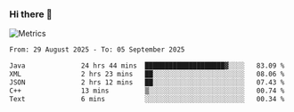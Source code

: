 ### Hi there 👋

![Metrics](https://github.com/radoapx/radoapx/blob/main/github-metrics.svg)

<!--START_SECTION:waka-->

```txt
From: 29 August 2025 - To: 05 September 2025

Java              24 hrs 44 mins  ████████████████████▓░░░░   83.09 %
XML               2 hrs 23 mins   ██░░░░░░░░░░░░░░░░░░░░░░░   08.06 %
JSON              2 hrs 12 mins   ██░░░░░░░░░░░░░░░░░░░░░░░   07.43 %
C++               13 mins         ▒░░░░░░░░░░░░░░░░░░░░░░░░   00.74 %
Text              6 mins          ░░░░░░░░░░░░░░░░░░░░░░░░░   00.34 %
```

<!--END_SECTION:waka-->

<!--
**radoapx/radoapx** is a ✨ _special_ ✨ repository because its `README.md` (this file) appears on your GitHub profile.

Here are some ideas to get you started:

- 🔭 I’m currently working on ...
- 🌱 I’m currently learning ...
- 👯 I’m looking to collaborate on ...
- 🤔 I’m looking for help with ...
- 💬 Ask me about ...
- 📫 How to reach me: ...
- 😄 Pronouns: ...
- ⚡ Fun fact: ...
-->

